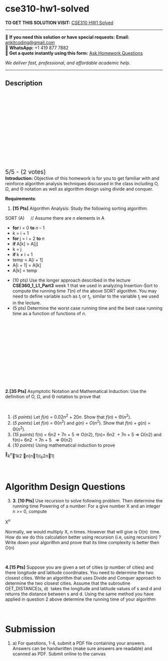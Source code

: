 # cse310-hw1-solved
**TO GET THIS SOLUTION VISIT:** [CSE310 HW1 Solved](https://www.ankitcodinghub.com/product/cse310-hw1-solved/)


---

📩 **If you need this solution or have special requests:** **Email:** ankitcoding@gmail.com  
📱 **WhatsApp:** +1 419 877 7882  
📄 **Get a quote instantly using this form:** [Ask Homework Questions](https://www.ankitcodinghub.com/services/ask-homework-questions/)

*We deliver fast, professional, and affordable academic help.*

---

<h2>Description</h2>



<div class="kk-star-ratings kksr-auto kksr-align-center kksr-valign-top" data-payload="{&quot;align&quot;:&quot;center&quot;,&quot;id&quot;:&quot;56409&quot;,&quot;slug&quot;:&quot;default&quot;,&quot;valign&quot;:&quot;top&quot;,&quot;ignore&quot;:&quot;&quot;,&quot;reference&quot;:&quot;auto&quot;,&quot;class&quot;:&quot;&quot;,&quot;count&quot;:&quot;2&quot;,&quot;legendonly&quot;:&quot;&quot;,&quot;readonly&quot;:&quot;&quot;,&quot;score&quot;:&quot;5&quot;,&quot;starsonly&quot;:&quot;&quot;,&quot;best&quot;:&quot;5&quot;,&quot;gap&quot;:&quot;4&quot;,&quot;greet&quot;:&quot;Rate this product&quot;,&quot;legend&quot;:&quot;5\/5 - (2 votes)&quot;,&quot;size&quot;:&quot;24&quot;,&quot;title&quot;:&quot;CSE310 HW1 Solved&quot;,&quot;width&quot;:&quot;138&quot;,&quot;_legend&quot;:&quot;{score}\/{best} - ({count} {votes})&quot;,&quot;font_factor&quot;:&quot;1.25&quot;}">

<div class="kksr-stars">

<div class="kksr-stars-inactive">
            <div class="kksr-star" data-star="1" style="padding-right: 4px">


<div class="kksr-icon" style="width: 24px; height: 24px;"></div>
        </div>
            <div class="kksr-star" data-star="2" style="padding-right: 4px">


<div class="kksr-icon" style="width: 24px; height: 24px;"></div>
        </div>
            <div class="kksr-star" data-star="3" style="padding-right: 4px">


<div class="kksr-icon" style="width: 24px; height: 24px;"></div>
        </div>
            <div class="kksr-star" data-star="4" style="padding-right: 4px">


<div class="kksr-icon" style="width: 24px; height: 24px;"></div>
        </div>
            <div class="kksr-star" data-star="5" style="padding-right: 4px">


<div class="kksr-icon" style="width: 24px; height: 24px;"></div>
        </div>
    </div>

<div class="kksr-stars-active" style="width: 138px;">
            <div class="kksr-star" style="padding-right: 4px">


<div class="kksr-icon" style="width: 24px; height: 24px;"></div>
        </div>
            <div class="kksr-star" style="padding-right: 4px">


<div class="kksr-icon" style="width: 24px; height: 24px;"></div>
        </div>
            <div class="kksr-star" style="padding-right: 4px">


<div class="kksr-icon" style="width: 24px; height: 24px;"></div>
        </div>
            <div class="kksr-star" style="padding-right: 4px">


<div class="kksr-icon" style="width: 24px; height: 24px;"></div>
        </div>
            <div class="kksr-star" style="padding-right: 4px">


<div class="kksr-icon" style="width: 24px; height: 24px;"></div>
        </div>
    </div>
</div>


<div class="kksr-legend" style="font-size: 19.2px;">
            5/5 - (2 votes)    </div>
    </div>
<strong>Introduction: </strong>Objective of this homework is for you to get familiar with and reinforce algorithm analysis techniques discussed in the class including O, Ω, and Θ notation as well as algorithm design using divide and conquer.

<strong>Requirements</strong>:

<ol>
<li><strong> [15 Pts]</strong> Algorithm Analysis: Study the following sorting algorithm.</li>
</ol>
SORT (A)&nbsp;&nbsp;&nbsp;&nbsp; // Assume there are <em>n</em> elements in A

<ul>
<li><strong>for </strong>i = 0 <strong>to </strong><em>n</em> – 1</li>
<li>k = i + 1</li>
<li><strong>for </strong>j = i + 2 <strong>to </strong><em>n</em></li>
<li><strong>if </strong>A[k] &gt; A[j]</li>
<li>k = j</li>
<li><strong>if </strong>k ≠ i + 1</li>
<li>temp = A[i + 1]</li>
<li>A[i + 1] = A[k]</li>
<li>A[k] = temp</li>
</ul>
<ul>
<li>(10 pts) Use the longer approach described in the lecture <strong>CSE360_1_L1_Part3</strong> week 1 that we used in analyzing Insertion-Sort to compute the running time <em>T</em>(<em>n</em>) of the above SORT algorithm. You may need to define variable such as <em>t<sub>i</sub> </em>or <em>t<sub>j</sub></em>, similar to the variable <em>t<sub>j</sub></em> we used in the lecture.</li>
<li>(5 pts) Determine the worst case running time and the best case running time as a function of functions of <em>n</em>.</li>
</ul>
&nbsp;

&nbsp;

&nbsp;

&nbsp;

&nbsp;

&nbsp;

&nbsp;

<strong>2.[35 Pts]</strong> Asymptotic Notation and Mathematical Induction: Use the definition of O, Ω, and Θ notation to prove that

&nbsp;

<ol>
<li>(<em>5 points</em>) Let <em>f</em>(<em>n</em>) = 0.02<em>n</em><sup>2</sup> + 20<em>n</em>. Show that <em>f</em>(<em>n</em>) = Θ(<em>n</em><sup>2</sup>).</li>
<li>(<em>5 points</em>) Let <em>f</em>(<em>n</em>) = Θ(<em>n</em><sup>2</sup>) and <em>g</em>(<em>n</em>) = <em>O</em>(<em>n</em><sup>2</sup>). Show that <em>f</em>(<em>n</em>) + <em>g</em>(<em>n</em>) = Θ(<em>n</em><sup>2</sup>).</li>
<li>(1<em>5 points</em>) f(n) = 6n2 + 7n + 5 =&gt; O(n2), f(n)= 6n2&nbsp; + 7n + 5 =&gt; Ω(n2) and f(n)= 6n2&nbsp; + 7n + 5&nbsp;&nbsp; =&gt; Θ(n2)</li>
<li>(<em>10 points</em>) Using mathematical induction to prove</li>
</ol>
<sup></sup><em>k</em><em><sup>n</sup></em>1<em>k</em>2 <em>n</em>(<em>n</em>1)(<sub>6</sub>2<em>n</em>1)

&nbsp;

<h1>Algorithm Design Questions</h1>
<ol start="3">
<li><strong>3</strong>. <strong>[10 Pts]</strong> Use recursion to solve following problem. Then determine the running time Powering of a number: For a give number X and an integer n &gt;= 0, compute</li>
</ol>
X<sup>n</sup>

Normally, we would multiply X, n times. However that will give is O(n)&nbsp; time. How do we do this calculation better using recursion (i.e, using recursion) ? Write down your algorithm and prove that its time complexity is better then O(n)

&nbsp;

<strong>4.[15 Pts]</strong> Suppose you are given a set of cities (p number of cities) and there longitude and latitude coordinates. You need to determine the two closest cities. Write an algorithm that uses Divide and Conquer approach to determine the two closest cities. Assume that the subroutine GET_DISTANCE(s, d)&nbsp; takes the longitude and latitude values of s and d and returns the distance between s and d. Using the same method you have applied in question 2 above determine the running time of your algorithm

<strong>&nbsp;</strong>

<h1>Submission</h1>
<ol>
<li>a) For questions, 1-4, submit a PDF file containing your answers. Answers can be handwritten (make sure answers are readable) and scanned as PDF. Submit online to the canvas</li>
</ol>
&nbsp;
